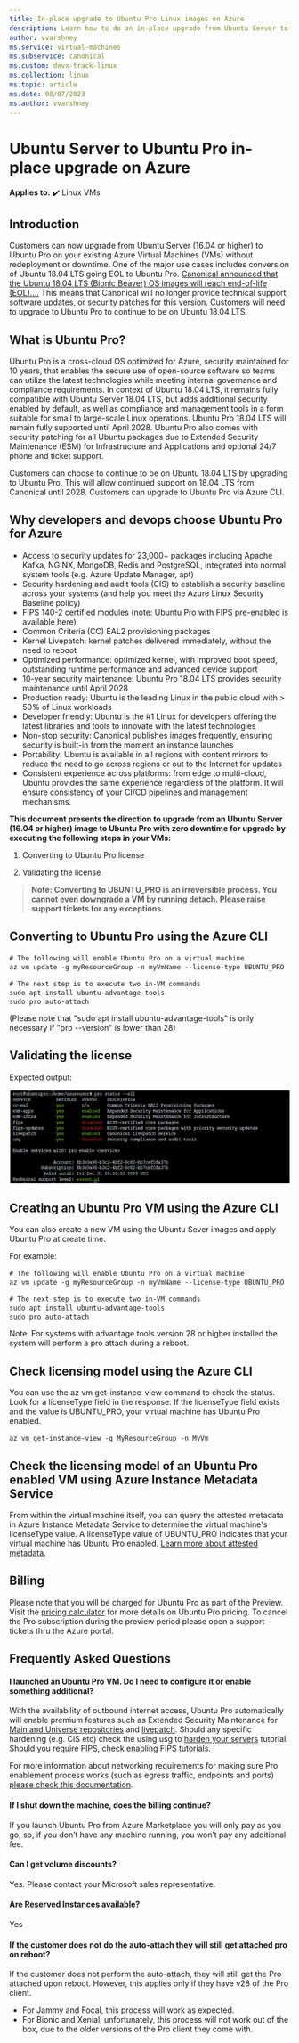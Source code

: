 ```yaml
---
title: In-place upgrade to Ubuntu Pro Linux images on Azure
description: Learn how to do an in-place upgrade from Ubuntu Server to Ubuntu Pro
author: vvarshney
ms.service: virtual-machines
ms.subservice: canonical
ms.custom: devx-track-linux
ms.collection: linux
ms.topic: article
ms.date: 08/07/2023
ms.author: vvarshney
---
```


# Ubuntu Server to Ubuntu Pro in-place upgrade on Azure

**Applies to:** :heavy_check_mark: Linux VMs 

## Introduction
Customers can now upgrade from Ubuntu Server (16.04 or higher) to Ubuntu Pro on your existing Azure Virtual Machines (VMs) without redeployment or downtime. One of the major use cases includes conversion of Ubuntu 18.04 LTS going EOL to Ubuntu Pro. [Canonical announced that the Ubuntu 18.04 LTS (Bionic Beaver) OS images will reach end-of-life (EOL)....](https://ubuntu.com/18-04/azure) This means that Canonical will no longer provide technical support, software updates, or security patches for this version. Customers will need to upgrade to Ubuntu Pro to continue to be on Ubuntu 18.04 LTS. 

## What is Ubuntu Pro? 
Ubuntu Pro is a cross-cloud OS optimized for Azure, security maintained for 10 years, that enables the secure use of open-source software so teams can utilize the latest technologies while meeting internal governance and compliance requirements. In context of Ubuntu 18.04 LTS, it remains fully compatible with Ubuntu Server 18.04 LTS, but adds additional security enabled by default, as well as compliance and management tools in a form suitable for small to large-scale Linux operations. Ubuntu Pro 18.04 LTS will remain fully supported until April 2028. Ubuntu Pro also comes with security patching for all Ubuntu packages due to Extended Security Maintenance (ESM) for Infrastructure and Applications and optional 24/7 phone and ticket support.  

Customers can choose to continue to be on Ubuntu 18.04 LTS by upgrading to Ubuntu Pro. This will allow continued support on 18.04 LTS from Canonical until 2028. Customers can upgrade to Ubuntu Pro via Azure CLI. 

## Why developers and devops choose Ubuntu Pro for Azure 
* Access to security updates for 23,000+ packages including Apache Kafka, NGINX, MongoDB, Redis and PostgreSQL, integrated into normal system tools (e.g. Azure Update Manager, apt) 
* Security hardening and audit tools (CIS) to establish a security baseline across your systems (and help you meet the Azure Linux Security Baseline policy) 
* FIPS 140-2 certified modules (note: Ubuntu Pro with FIPS pre-enabled is available here) 
* Common Criteria (CC) EAL2 provisioning packages 
* Kernel Livepatch: kernel patches delivered immediately, without the need to reboot 
* Optimized performance: optimized kernel, with improved boot speed, outstanding runtime performance and advanced device support 
* 10-year security maintenance: Ubuntu Pro 18.04 LTS provides security maintenance until April 2028 
* Production ready: Ubuntu is the leading Linux in the public cloud with > 50% of Linux workloads 
* Developer friendly: Ubuntu is the \#1 Linux for developers offering the latest libraries and tools to innovate with the latest technologies 
* Non-stop security: Canonical publishes images frequently, ensuring security is built-in from the moment an instance launches 
* Portability: Ubuntu is available in all regions with content mirrors to reduce the need to go across regions or out to the Internet for updates 
* Consistent experience across platforms: from edge to multi-cloud, Ubuntu provides the same experience regardless of the platform. It will ensure consistency of your CI/CD pipelines and management mechanisms.

**This document presents the direction to upgrade from an Ubuntu Server (16.04 or higher) image to Ubuntu Pro with zero downtime for upgrade by executing the following steps in your VMs:**

1. Converting to Ubuntu Pro license 

2. Validating the license

> **Note: Converting to UBUNTU_PRO is an irreversible process. You cannot even downgrade a VM by running detach. Please raise support tickets for any exceptions.**

## Converting to Ubuntu Pro using the Azure CLI 
```azurecli-interactive
# The following will enable Ubuntu Pro on a virtual machine
az vm update -g myResourceGroup -n myVmName --license-type UBUNTU_PRO 
```

```In-VM commands 
# The next step is to execute two in-VM commands
sudo apt install ubuntu-advantage-tools 
sudo pro auto-attach 
```
(Please note that "sudo apt install ubuntu-advantage-tools" is only necessary if "pro --version" is lower than 28) 

## Validating the license 
Expected output:

![Expected Output](./ubuntu_pro_expected_output.png)

## Creating an Ubuntu Pro VM using the Azure CLI
You can also create a new VM using the Ubuntu Sever images and apply Ubuntu Pro at create time.

For example:

```azurecli-interactive
# The following will enable Ubuntu Pro on a virtual machine
az vm update -g myResourceGroup -n myVmName --license-type UBUNTU_PRO 
```

```In-VM commands
# The next step is to execute two in-VM commands
sudo apt install ubuntu-advantage-tools 
sudo pro auto-attach 
```
Note: For systems with advantage tools version 28 or higher installed the system will perform a pro attach during a reboot.

## Check licensing model using the Azure CLI
You can use the az vm get-instance-view command to check the status. Look for a licenseType field in the response. If the licenseType field exists and the value is UBUNTU_PRO, your virtual machine has Ubuntu Pro enabled.

```Azure CLI
az vm get-instance-view -g MyResourceGroup -n MyVm 
```

## Check the licensing model of an Ubuntu Pro enabled VM using Azure Instance Metadata Service
From within the virtual machine itself, you can query the attested metadata in Azure Instance Metadata Service to determine the virtual machine's licenseType value. A licenseType value of UBUNTU_PRO indicates that your virtual machine has Ubuntu Pro enabled. [Learn more about attested metadata](https://learn.microsoft.com/en-us/azure/virtual-machines/instance-metadata-service?tabs=windows#attested-data).

## Billing
Please note that you will be charged for Ubuntu Pro as part of the Preview. Visit the [pricing calculator](https://azure.microsoft.com/en-us/pricing/calculator/) for more details on Ubuntu Pro pricing. To cancel the Pro subscription during the preview period please open a support tickets thru the Azure portal.

## Frequently Asked Questions

#### I launched an Ubuntu Pro VM. Do I need to configure it or enable something additional?
With the availability of outbound internet access, Ubuntu Pro automatically will enable premium features such as Extended Security Maintenance for [Main and Universe repositories](https://help.ubuntu.com/community/Repositories) and [livepatch](https://ubuntu.com/security/livepatch/docs). Should any specific hardening (e.g. CIS etc) check the using usg to [harden your servers](https://ubuntu.com/tutorials/comply-with-cis-or-disa-stig-on-ubuntu#1-overview) tutorial. Should you require FIPS, check enabling FIPS tutorials.

For more information about networking requirements for making sure Pro enablement process works (such as egress traffic, endpoints and ports) [please check this documentation](https://canonical-ubuntu-pro-client.readthedocs-hosted.com/en/latest/references/network_requirements.html).

#### If I shut down the machine, does the billing continue?
If you launch Ubuntu Pro from Azure Marketplace you will only pay as you go, so, if you don’t have any machine running, you won’t pay any additional fee.

#### Can I get volume discounts?
Yes. Please contact your Microsoft sales representative.

#### Are Reserved Instances available?
Yes

#### If the customer does not do the auto-attach they will still get attached pro on reboot?
If the customer does not perform the auto-attach, they will still get the Pro attached upon reboot. However, this applies only if they have v28 of the Pro client.
* For Jammy and Focal, this process will work as expected.
* For Bionic and Xenial, unfortunately, this process will not work out of the box, due to the older versions of the Pro client they come with.
